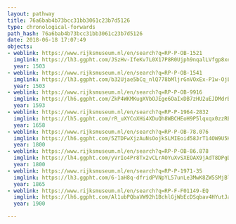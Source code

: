 ```yaml
---
layout: pathway
title: 76a6bab4b73bcc31bb3061c23b7d5126
type: chronological-forwards
path_hash: 76a6bab4b73bcc31bb3061c23b7d5126
date: 2018-06-18 17:07:49
objects:
- weblink: https://www.rijksmuseum.nl/en/search?q=RP-P-OB-1521
  imglink: https://lh3.ggpht.com/JSzHv-IfeKv7L0X17P8R0Ujph9nqalLVfgp8xeKAy7VoRMynLgNQ0m3k5ZCet0rI-py0xdDIsAzVJwxUGUNxYPhM26s=s200
  year: 1503
- weblink: https://www.rijksmuseum.nl/en/search?q=RP-P-OB-1541
  imglink: https://lh3.ggpht.com/b32Ujae5bCq_nlQ778bMljrGnVOxEx-P1w-OjLN8KAr39L2fe-BNI6V0O74Q2Pde5wK-ci24O3EYrec7drIrg3Ebtq3k=s200
  year: 1503
- weblink: https://www.rijksmuseum.nl/en/search?q=RP-P-OB-9916
  imglink: https://lh6.ggpht.com/ZkP4WKMKugXVbOJEge6OaIxDB7zHU2uEJDMdrBsq4k38NUubOKxhytAOaJfQ6riUUaBJsp7YMKKI-tLojqMHkuRZ_jI=s200
  year: 1593
- weblink: https://www.rijksmuseum.nl/en/search?q=RP-P-1964-2832
  imglink: https://lh5.ggpht.com/rR_uXYCoXHi4XDuQh8WBCHEoH9P5lqxqx0zzREYL4bTi3qo-FAY1VR2_mKlGPNH3ma1cTP_w9CIdEyttrniSmzyZsJSU=s200
  year: 1658
- weblink: https://www.rijksmuseum.nl/en/search?q=RP-P-OB-78.076
  imglink: https://lh6.ggpht.com/5ZTDFwXjzAuNsOojkSLMIEoid58JrT14OW9U5KL2wcM6WFLz4QnOZrtgL64hGlkr2JwQy-qsATjQpiZjb0Zf1deiPg=s200
  year: 1800
- weblink: https://www.rijksmuseum.nl/en/search?q=RP-P-OB-86.878
  imglink: https://lh4.ggpht.com/yVrIo4Pr8Tx2vCLrAOYuXvSXEOAX9jAdT8DPgDlKWCtWXnGamWR6spTDS7p1dUVzC9YTKYzizuumJEA95rZJoeBD1Q=s200
  year: 1800
- weblink: https://www.rijksmuseum.nl/en/search?q=RP-P-1971-35
  imglink: https://lh3.ggpht.com/6-1aH8q-dfridPVNpYL57unLe3MwK8ZW5SMjBl5qTG-3myMIlp35eoI4bZHNMFHQMuzKZOab35fAwfVpo9Nq53fmOA=s200
  year: 1865
- weblink: https://www.rijksmuseum.nl/en/search?q=RP-F-F01149-EQ
  imglink: https://lh6.ggpht.com/Al1ubPQbaVW92h1BchlGjWbEcDSqbav4HYutJaqanMVSKjD9k2_WHejNLCIjOKUhy_FNEMUCqYwtFyoV7_euerIoXQ=s200
  year: 1900

---
```

